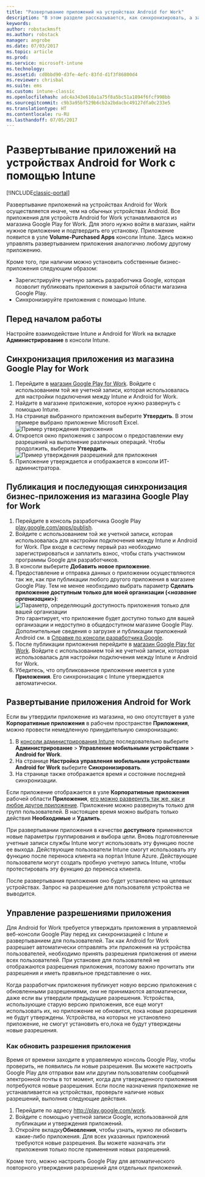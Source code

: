 ```yaml
---
title: "Развертывание приложений на устройствах Android for Work"
description: "В этом разделе рассказывается, как синхронизировать, а затем развернуть приложение на устройствах Android for Work из магазина Google Play for Work."
keywords: 
author: robstackmsft
ms.author: robstack
manager: angrobe
ms.date: 07/03/2017
ms.topic: article
ms.prod: 
ms.service: microsoft-intune
ms.technology: 
ms.assetid: cd0bbd90-d3fe-4efc-83fd-d1f3f86800d4
ms.reviewer: chrisbal
ms.suite: ems
ms.custom: intune-classic
ms.openlocfilehash: adc4a343e610a1a75f8a5bc51a1894f6fcf998bb
ms.sourcegitcommit: c9b3a95bf529b6cb2a2bdacbc49127dfa0c233e5
ms.translationtype: HT
ms.contentlocale: ru-RU
ms.lasthandoff: 07/05/2017
---
```

# <a name="how-to-deploy-apps-to-android-for-work-devices-with-intune"></a>Развертывание приложений на устройствах Android for Work с помощью Intune

[!INCLUDE[classic-portal](../includes/classic-portal.md)]

Развертывание приложений на устройствах Android for Work осуществляется иначе, чем на обычных устройствах Android. Все приложения для устройств Android for Work устанавливаются из магазина Google Play for Work. Для этого нужно войти в магазин, найти нужное приложение и подтвердить его установку.
Приложение появится в узле **Volume-Purchased Apps** консоли Intune. Здесь можно управлять развертыванием приложения аналогично любому другому приложению.

Кроме того, при наличии можно установить собственные бизнес-приложения следующим образом:
- Зарегистрируйте учетную запись разработчика Google, которая позволит публиковать приложения в закрытой области магазина Google Play.
- Синхронизируйте приложения с помощью Intune.

## <a name="before-you-start"></a>Перед началом работы

Настройте взаимодействие Intune и Android for Work на вкладке **Администрирование** в консоли Intune.

## <a name="synchronize-an-app-from-the-google-play-for-work-store"></a>Синхронизация приложения из магазина Google Play for Work


1. Перейдите в [магазин Google Play for Work](https://play.google.com/work). Войдите с использованием той же учетной записи, которая использовалась для настройки подключения между Intune и Android for Work.
2. Найдите в магазине приложение, которое нужно развернуть с помощью Intune.
3. На странице выбранного приложения выберите **Утвердить**. В этом примере выбрано приложение Microsoft Excel.<br>
  ![Пример утверждения приложения](media/approve.png)
4. Откроется окно приложения с запросом о предоставлении ему разрешений на выполнение различных операций. Чтобы продолжить, выберите **Утвердить**.<br>
  ![Пример утверждения разрешений для приложения](media/approve-app-permissions.png)
5. Приложение утверждается и отображается в консоли ИТ-администратора.

## <a name="publish-then-synchronize-a-line-of-business-app-from-the-google-play-for-work-store"></a>Публикация и последующая синхронизация бизнес-приложения из магазина Google Play for Work

1. Перейдите в консоль разработчика Google Play [play.google.com/apps/publish](https://play.google.com/apps/publish).
2. Войдите с использованием той же учетной записи, которая использовалась для настройки подключения между Intune и Android for Work. При входе в систему первый раз необходимо зарегистрироваться и заплатить взнос, чтобы стать участником программы Google для разработчиков.
3. В консоли выберите **Добавить новое приложение**.
4. Предоставление и отправка данных о приложении осуществляются так же, как при публикации любого другого приложения в магазине Google Play. Тем не менее необходимо выбрать параметр **Сделать приложение доступным только для моей организации (<*название организации*>)**:<br>
  ![Параметр, определяющий доступность приложения только для вашей организации](media/restrict.png)<br>
Это гарантирует, что приложение будет доступно только для вашей организации и недоступно в общедоступном магазине Google Play.
Дополнительные сведения о загрузке и публикации приложений Android см. в [Справке по консоли разработчика Google](https://support.google.com/googleplay/android-developer/answer/113469).
5. После публикации приложения перейдите в [магазин Google Play for Work](https://play.google.com/work). Войдите с использованием той же учетной записи, которая использовалась для настройки подключения между Intune и Android for Work.
6. Убедитесь, что опубликованное приложение имеется в узле **Приложения**. Его синхронизация с Intune утверждается автоматически.

## <a name="deploy-an-android-for-work-app"></a>Развертывание приложения Android for Work

Если вы утвердили приложение из магазина, но оно отсутствует в узле **Корпоративные приложения** в рабочем пространстве **Приложения**, можно провести немедленную принудительную синхронизацию:

1. В [консоли администрирования Intune](https://manage.microsoft.com) последовательно выберите **Администрирование** > **Управление мобильными устройствами** > **Android for Work**.
2. На странице **Настройка управления мобильными устройствами Android for Work** выберите **Синхронизировать**.
3. На странице также отображается время и состояние последней синхронизации.

Если приложение отображается в узле **Корпоративные приложения** рабочей области **Приложения**, [его можно развернуть так же, как и любое другое приложение](deploy-apps-in-microsoft-intune.md). Приложение можно развернуть только для групп пользователей. В настоящее время можно выбрать только действия **Необходимые** и **Удалить**.

При развертывании приложения в качестве **доступного** применяются новые параметры группирования и выбора цели. Вновь подготовленные учетные записи службы Intune могут использовать эту функцию после ее выхода. Действующие пользователи Intune смогут использовать эту функцию после переноса клиента на портал Intune Azure. Действующие пользователи могут создать пробную учетную запись Intune, чтобы протестировать эту функцию до переноса клиента.

После развертывания приложения оно будет установлено на целевых устройствах. Запрос на разрешение для пользователя устройства не выводится.

## <a name="manage-app-permissions"></a>Управление разрешениями приложения
Для Android for Work требуется утверждать приложения в управляемой веб-консоли Google Play перед их синхронизацией с Intune и развертыванием для пользователей.  Так как Android for Work разрешает автоматически отправлять эти приложения на устройства пользователей, необходимо принять разрешения приложения от имени всех пользователей.  При установке для пользователей не отображаются разрешения приложения, поэтому важно прочитать эти разрешения и иметь правильное представление о них.

Когда разработчик приложения публикует новую версию приложения с обновленными разрешениями, они не принимаются автоматически, даже если вы утвердили предыдущие разрешения. Устройства, использующие старую версию приложения, все еще могут использовать их, но приложение не обновится, пока новые разрешения не будут утверждены. Устройства, на которых не установлено приложение, не смогут установить его,пока не будут утверждены новые разрешения.

### <a name="how-to-update-app-permissions"></a>Как обновить разрешения приложения

Время от времени заходите в управляемую консоль Google Play, чтобы проверить, не появились ли новые разрешения. Вы можете настроить Google Play для отправки вам или другим пользователям сообщений электронной почты в тот момент, когда для утвержденного приложения потребуются новые разрешения. Если после назначения приложение не устанавливается на устройствах, проверьте наличие новых разрешений, выполнив следующие действия.

1. Перейдите по адресу http://play.google.com/work.
2. Войдите с помощью учетной записи Google, использованной для публикации и утверждения приложений.
3. Откройте вкладку**Обновления**, чтобы узнать, нужно ли обновить какие-либо приложения.  Для всех указанных приложений требуются новые разрешения. Вы можете назначать эти приложения только после применения новых разрешений.  

Кроме того, можно настроить Google Play для автоматического повторного утверждения разрешений для отдельных приложений. 
